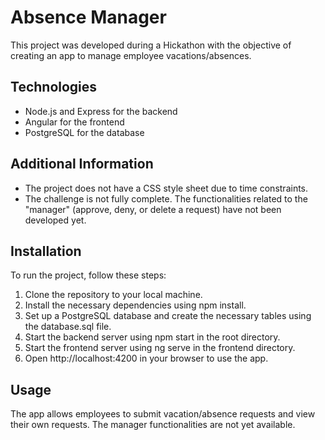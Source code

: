 # Absence Manager
This project was developed during a Hickathon with the objective of creating an app to manage employee vacations/absences.

## Technologies

- Node.js and Express for the backend
- Angular for the frontend
- PostgreSQL for the database

## Additional Information

- The project does not have a CSS style sheet due to time constraints.
- The challenge is not fully complete. The functionalities related to the "manager" (approve, deny, or delete a request) have not been developed yet.

## Installation

To run the project, follow these steps:

1. Clone the repository to your local machine.
2. Install the necessary dependencies using npm install.
3. Set up a PostgreSQL database and create the necessary tables using the database.sql file.
4. Start the backend server using npm start in the root directory.
5. Start the frontend server using ng serve in the frontend directory.
6. Open http://localhost:4200 in your browser to use the app.

## Usage

The app allows employees to submit vacation/absence requests and view their own requests. The manager functionalities are not yet available.
